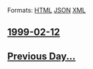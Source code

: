 
Formats: [HTML](1999/02/12/index.html)  [JSON](1999/02/12/index.json)  [XML](1999/02/12/index.xml)  

## [1999-02-12](/news/1999/02/12/index.md)

## [Previous Day...](/news/1999/02/11/index.md)

